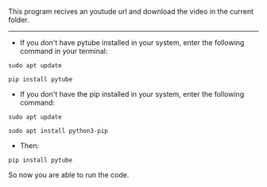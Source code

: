 This program recives an youtude url and download the video in the current folder.


--------------------------------------------------------------------------------

- If you don't have pytube installed in your system, enter the following command in your terminal:
```
sudo apt update
```
```
pip install pytube
```

- If you don't have the pip installed in your system, enter the following command:
```
sudo apt update
```
```
sudo apt install python3-pip
```
- Then:
```
pip install pytube
```
So now you are able to run the code.
